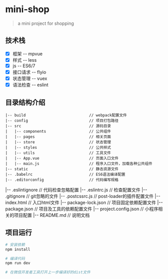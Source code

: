 # mini-shop

> a mini project for shopping

## 技术栈
- [x] 框架 -- mpvue
- [x] 样式 -- less
- [x] js -- ES6/7
- [x] 接口请求 -- flyio
- [x] 状态管理 -- vuex
- [x] 语法检查 -- eslint

## 目录结构介绍 ##
	|-- build                            // webpack配置文件
	|-- config                           // 项目打包路径
	|-- src                              // 源码目录
	|   |-- components                   // 公共组件
	|   |-- pages                        // 相关页面
	|   |-- store                        // 状态管理
	|   |-- styles                       // 公共样式
	|   |-- utils                        // 工具文件
	|   |-- App.vue                      // 页面入口文件
	|   |-- main.js                      // 程序入口文件，加载各种公共组件
	|-- static                           // 静态资源文件
	|-- .babelrc                         // ES6语法编译配置
	|-- .editorconfig                    // 代码编写规格
  |-- .eslintignore                    // 代码检查忽略配置
  |-- .eslintrc.js                     // 检查配置文件
	|-- .gitignore                       // git忽略的文件
	|-- .postcssrc.js                    // post-loader的插件配置文件
	|-- index.html                       // 入口html文件
  |-- package-lock.json                // 项目固定依赖配置文件
	|-- package.json                     // 项目及工具的依赖配置文件
	|-- project.config.json              // 小程序相关的项目配置
	|-- README.md                        // 说明文档


## 项目运行

``` bash
# 安装依赖
npm install

# 编译代码
npm run dev

# 在微信开发者工具打开上一步编译好的dist文件
